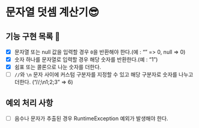 # 문자열 덧셈 계산기😎

## 기능 구현 목록 👋

- [x] 문자열 또는 null 값을 입력할 경우 `0`을 반환해야 한다.(예 : “” => 0, null => 0)
- [x] 숫자 하나를 문자열로 입력할 경우 해당 숫자를 반환한다.(예 : “1”)
- [x] 쉼표 또는 콜론으로 나눈 숫자를 더한다.
- [ ] `//`와 `\n` 문자 사이에 커스텀 구분자를 지정할 수 있고 해당 구분자로 숫자를 나누고 더한다. (“//;\n1;2;3” => 6)

## 예외 처리 사항

- [ ] 음수나 문자가 추출된 경우 RuntimeException 예외가 발생해야 한다.
